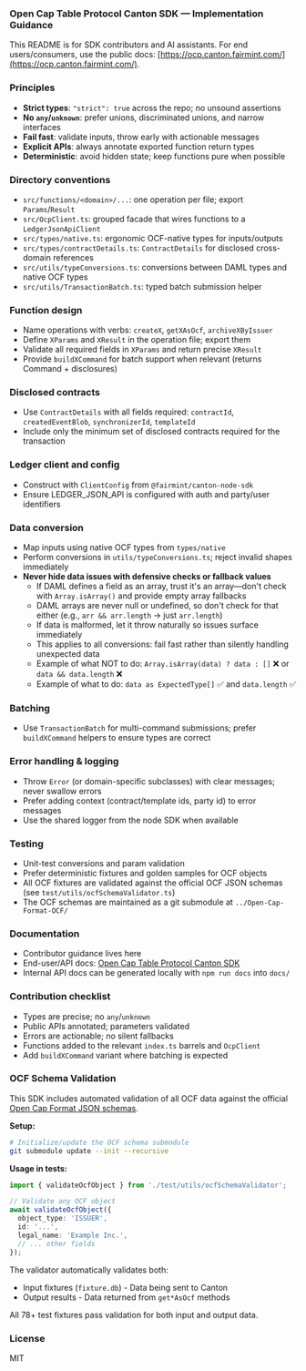 <!--
Implementation guidance for contributors and AI assistants
- Use strict TypeScript (enable "strict": true)
- Never use `any` or `unknown`; model precise types or augment upstream
- Fail fast on invalid inputs; validate early and throw meaningful errors
- Prefer explicit names and return types in all public APIs
- Keep modules small, pure, and composable; avoid side effects
-->

### Open Cap Table Protocol Canton SDK — Implementation Guidance

This README is for SDK contributors and AI assistants. For end users/consumers, use the public docs:
[https://ocp.canton.fairmint.com/](https://ocp.canton.fairmint.com/).

### Principles

- **Strict types**: `"strict": true` across the repo; no unsound assertions
- **No `any`/`unknown`**: prefer unions, discriminated unions, and narrow interfaces
- **Fail fast**: validate inputs, throw early with actionable messages
- **Explicit APIs**: always annotate exported function return types
- **Deterministic**: avoid hidden state; keep functions pure when possible

### Directory conventions

- `src/functions/<domain>/...`: one operation per file; export `Params`/`Result`
- `src/OcpClient.ts`: grouped facade that wires functions to a `LedgerJsonApiClient`
- `src/types/native.ts`: ergonomic OCF-native types for inputs/outputs
- `src/types/contractDetails.ts`: `ContractDetails` for disclosed cross-domain references
- `src/utils/typeConversions.ts`: conversions between DAML types and native OCF types
- `src/utils/TransactionBatch.ts`: typed batch submission helper

### Function design

- Name operations with verbs: `createX`, `getXAsOcf`, `archiveXByIssuer`
- Define `XParams` and `XResult` in the operation file; export them
- Validate all required fields in `XParams` and return precise `XResult`
- Provide `buildXCommand` for batch support when relevant (returns Command + disclosures)

### Disclosed contracts

- Use `ContractDetails` with all fields required: `contractId`, `createdEventBlob`,
  `synchronizerId`, `templateId`
- Include only the minimum set of disclosed contracts required for the transaction

### Ledger client and config

- Construct with `ClientConfig` from `@fairmint/canton-node-sdk`
- Ensure LEDGER_JSON_API is configured with auth and party/user identifiers

### Data conversion

- Map inputs using native OCF types from `types/native`
- Perform conversions in `utils/typeConversions.ts`; reject invalid shapes immediately
- **Never hide data issues with defensive checks or fallback values**
  - If DAML defines a field as an array, trust it's an array—don't check with `Array.isArray()` and
    provide empty array fallbacks
  - DAML arrays are never null or undefined, so don't check for that either (e.g.,
    `arr && arr.length` → just `arr.length`)
  - If data is malformed, let it throw naturally so issues surface immediately
  - This applies to all conversions: fail fast rather than silently handling unexpected data
  - Example of what NOT to do: `Array.isArray(data) ? data : []` ❌ or `data && data.length` ❌
  - Example of what to do: `data as ExpectedType[]` ✅ and `data.length` ✅

### Batching

- Use `TransactionBatch` for multi-command submissions; prefer `buildXCommand` helpers to ensure
  types are correct

### Error handling & logging

- Throw `Error` (or domain-specific subclasses) with clear messages; never swallow errors
- Prefer adding context (contract/template ids, party id) to error messages
- Use the shared logger from the node SDK when available

### Testing

- Unit-test conversions and param validation
- Prefer deterministic fixtures and golden samples for OCF objects
- All OCF fixtures are validated against the official OCF JSON schemas (see
  `test/utils/ocfSchemaValidator.ts`)
- The OCF schemas are maintained as a git submodule at `../Open-Cap-Format-OCF/`

### Documentation

- Contributor guidance lives here
- End-user/API docs: [Open Cap Table Protocol Canton SDK](https://ocp.canton.fairmint.com/)
- Internal API docs can be generated locally with `npm run docs` into `docs/`

### Contribution checklist

- Types are precise; no `any`/`unknown`
- Public APIs annotated; parameters validated
- Errors are actionable; no silent fallbacks
- Functions added to the relevant `index.ts` barrels and `OcpClient`
- Add `buildXCommand` variant where batching is expected

### OCF Schema Validation

This SDK includes automated validation of all OCF data against the official
[Open Cap Format JSON schemas](https://github.com/Open-Cap-Table-Coalition/Open-Cap-Format-OCF).

**Setup:**

```bash
# Initialize/update the OCF schema submodule
git submodule update --init --recursive
```

**Usage in tests:**

```typescript
import { validateOcfObject } from './test/utils/ocfSchemaValidator';

// Validate any OCF object
await validateOcfObject({
  object_type: 'ISSUER',
  id: '...',
  legal_name: 'Example Inc.',
  // ... other fields
});
```

The validator automatically validates both:

- Input fixtures (`fixture.db`) - Data being sent to Canton
- Output results - Data returned from `get*AsOcf` methods

All 78+ test fixtures pass validation for both input and output data.

### License

MIT
